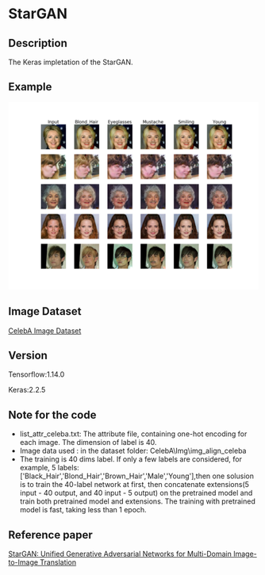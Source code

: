 # StarGAN

## Description

The Keras impletation of the StarGAN.

## Example

![Sample_Epoch_No_7_Batch_No_2500](https://github.com/whpen/StarGAN-Keras/blob/master/assets/Sample_Epoch_No_7_Batch_No_2500.png)

## Image Dataset

[CelebA Image Dataset](http://mmlab.ie.cuhk.edu.hk/projects/CelebA.html "CelebA Image Dataset")



## Version

Tensorflow:1.14.0

Keras:2.2.5



## Note for the code

* list_attr_celeba.txt:  The attribute file, containing one-hot encoding for each image. The dimension of label is 40. 
* Image data used : in the dataset folder: CelebA\Img\img_align_celeba
* The training is 40 dims label. If only a few labels are considered, for example, 5 labels: ['Black_Hair','Blond_Hair','Brown_Hair','Male','Young'],then one solusion is to train the 40-label network at first, then concatenate extensions(5 input - 40 output, and 40 input - 5 output) on the pretrained model and train both pretrained model and extensions. The training with pretrained model is fast, taking less than 1 epoch. 



## Reference paper

[StarGAN: Unified Generative Adversarial Networks for Multi-Domain Image-to-Image Translation](https://arxiv.org/pdf/1711.09020.pdf)



